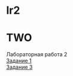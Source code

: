 # lr2
# TWO
Лабораторная работа 2
<br/>[Задание 1](https://toptyh.github.io/lr2/lr21.html)
<br/>[Задание 3](https://toptyh.github.io/lr2/lr23.html)
